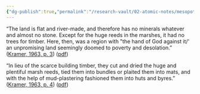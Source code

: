 ```yaml
---
{"dg-publish":true,"permalink":"/research-vault/02-atomic-notes/mesopotamia-has-few-trees-and-many-reeds/"}
---
```


“The land is flat and river-made, and therefore has no minerals whatever and almost no stone. Except for the huge reeds in the marshes, it had no trees for timber. Here, then, was a region with "the hand of God against it/' an unpromising land seemingly doomed to poverty and desolation.” ([Kramer, 1963, p. 3](zotero://select/library/items/TI24BNVH)) ([pdf](zotero://open-pdf/library/items/EY8R4485?page=3&annotation=4Z25B3L6))

“In lieu of the scarce building timber, they cut and dried the huge and plentiful marsh reeds, tied them into bundles or plaited them into mats, and with the help of mud-plastering fashioned them into huts and byres.” ([Kramer, 1963, p. 4](zotero://select/library/items/TI24BNVH)) ([pdf](zotero://open-pdf/library/items/EY8R4485?page=4&annotation=39XNVJUR))